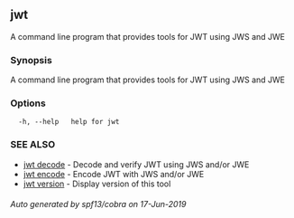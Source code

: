 ## jwt

A command line program that provides tools for JWT using JWS and JWE

### Synopsis

A command line program that provides tools for JWT using JWS and JWE

### Options

```
  -h, --help   help for jwt
```

### SEE ALSO

* [jwt decode](jwt_decode.md)	 - Decode and verify JWT using JWS and/or JWE
* [jwt encode](jwt_encode.md)	 - Encode JWT with JWS and/or JWE
* [jwt version](jwt_version.md)	 - Display version of this tool

###### Auto generated by spf13/cobra on 17-Jun-2019
